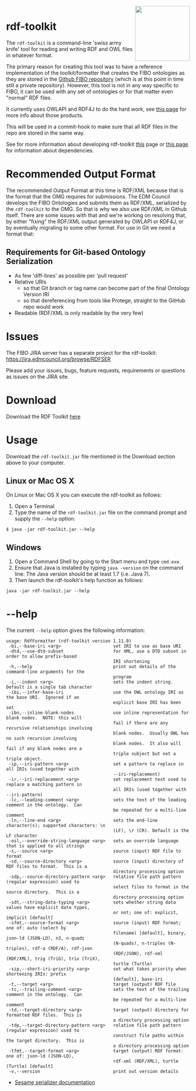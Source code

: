 <img src="https://spec.edmcouncil.org/fibo/htmlpages/master/latest/img/logo.66a988fe.png" width="150" align="right"/>

# rdf-toolkit

The `rdf-toolkit` is a command-line 'swiss army knife' tool for reading and writing RDF and OWL files in whatever format.

The primary reason for creating this tool was to have a reference implementation of the toolkit/formatter that 
creates the FIBO ontologies as they are stored in the [Github FIBO repository](https://github.com/edmcouncil/fibo) 
(which is at this point in time still a private repository). However, this tool is not in any way specific to FIBO, 
it can be used with any set of ontologies or for that matter even "normal" RDF files.

It currently uses OWLAPI and RDF4J to do the hard work, see [this page](docs/dependencies.md) for more info about those products.

This will be used in a commit-hook to make sure that all RDF files in the repo are stored in the same way.

See for more information about developing rdf-toolkit [this](docs/develop.md) page or [this page](docs/dependencies.md) for information about dependencies.

# Recommended Output Format

The recommended Output Format at this time is RDF/XML because that is the format that the OMG requires for submissions. 
The EDM Council develops the FIBO Ontologies and submits them as RDF/XML, serialized by the `rdf-toolkit` to the OMG. 
So that is why we also use RDF/XML in Github itself. There are some issues with that and we're working on resolving that, 
by either "fixing" the RDF/XML output generated by OWLAPI or RDF4J, or by eventually migrating to some other format. 
For use in Git we need a format that:

## Requirements for Git-based Ontology Serialization

- As few 'diff-lines' as possible per 'pull request'
- Relative URIs
  - so that Git branch or tag name can become part of the final Ontology Version IRI
  - so that dereferencing from tools like Protege, straight to the GitHub repo would work
- Readable (RDF/XML is only readable by the very few)

# Issues

The FIBO JIRA server has a separate project for the rdf-toolkit: https://jira.edmcouncil.org/browse/RDFSER

Please add your issues, bugs, feature requests, requirements or questions as issues on the JIRA site.

# Download

Download the RDF Toolkit [here](https://jenkins.edmcouncil.org/view/rdf-toolkit/job/rdf-toolkit-build/lastSuccessfulBuild/artifact/target/rdf-toolkit.jar)

# Usage

Download the `rdf-toolkit.jar` file mentioned in the Download section above to your computer.

## Linux or Mac OS X

On Linux or Mac OS X you can execute the rdf-toolkit as follows:

1. Open a Terminal
2. Type the name of the `rdf-toolkit.jar` file on the command prompt and supply the `--help` option:
```
$ java -jar rdf-toolkit.jar --help
```

## Windows

1. Open a Command Shell by going to the Start menu and type `cmd.exe`.
2. Ensure that Java is installed by typing `java -version` on the command line. The Java version should be at least 1.7 (i.e. Java 7).
3. Then launch the rdf-toolkit's help function as follows:
```
java -jar rdf-toolkit.jar --help
```

# --help

The current `--help` option gives the following information:

```
usage: RdfFormatter (rdf-toolkit version 1.11.0)
 -bi,--base-iri <arg>                    set IRI to use as base URI
 -dtd,--use-dtd-subset                   for XML, use a DTD subset in order to allow prefix-based
                                         IRI shortening
 -h,--help                               print out details of the command-line arguments for the
                                         program
 -i,--indent <arg>                       sets the indent string.  Default is a single tab character
 -ibi,--infer-base-iri                   use the OWL ontology IRI as the base URI.  Ignored if an
                                         explicit base IRI has been set
 -ibn,--inline-blank-nodes               use inline representation for blank nodes.  NOTE: this will
                                         fail if there are any recursive relationships involving
                                         blank nodes.  Usually OWL has no such recursion involving
                                         blank nodes.  It also will fail if any blank nodes are a
                                         triple subject but not a triple object.
 -ip,--iri-pattern <arg>                 set a pattern to replace in all IRIs (used together with
                                         --iri-replacement)
 -ir,--iri-replacement <arg>             set replacement text used to replace a matching pattern in
                                         all IRIs (used together with --iri-pattern)
 -lc,--leading-comment <arg>             sets the text of the leading comment in the ontology.  Can
                                         be repeated for a multi-line comment
 -ln,--line-end <arg>                    sets the end-line character(s); supported characters: \n
                                         (LF), \r (CR). Default is the LF character
 -osl,--override-string-language <arg>   sets an override language that is applied to all strings
 -s,--source <arg>                       source (input) RDF file to format
 -sd,--source-directory <arg>            source (input) directory of RDF files to format.  This is a
                                         directory processing option
 -sdp,--source-directory-pattern <arg>   relative file path pattern (regular expression) used to
                                         select files to format in the source directory.  This is a
                                         directory processing option
 -sdt,--string-data-typing <arg>         sets whether string data values have explicit data types,
                                         or not; one of: explicit, implicit [default]
 -sfmt,--source-format <arg>             source (input) RDF format; one of: auto (select by
                                         filename) [default], binary, json-ld (JSON-LD), n3, n-quads
                                         (N-quads), n-triples (N-triples), rdf-a (RDF/A), rdf-json
                                         (RDF/JSON), rdf-xml (RDF/XML), trig (TriG), trix (TriX),
                                         turtle (Turtle)
 -sip,--short-iri-priority <arg>         set what takes priority when shortening IRIs: prefix
                                         [default], base-iri
 -t,--target <arg>                       target (output) RDF file
 -tc,--trailing-comment <arg>            sets the text of the trailing comment in the ontology.  Can
                                         be repeated for a multi-line comment
 -td,--target-directory <arg>            target (output) directory for formatted RDF files.  This is
                                         a directory processing option
 -tdp,--target-directory-pattern <arg>   relative file path pattern (regular expression) used to
                                         construct file paths within the target directory.  This is
                                         a directory processing option
 -tfmt,--target-format <arg>             target (output) RDF format: one of: json-ld (JSON-LD),
                                         rdf-xml (RDF/XML), turtle (Turtle) [default]
 -v,--version                            print out version details
```

* [Sesame serializer documentation](docs/RdfFormatter.md)

